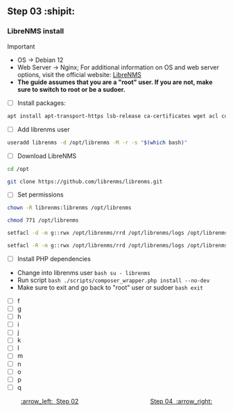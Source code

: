 ## Step 03 :shipit:
### LibreNMS install

> [!IMPORTANT]
> - OS -> Debian 12
> - Web Server -> Nginx; For additional information on OS and web server options, visit the official website: [LibreNMS](https://www.librenms.org/)
> - **The guide assumes that you are a "root" user. If you are not, make sure to switch to root or be a sudoer.**

- [ ] Install packages:
```bash
apt install apt-transport-https lsb-release ca-certificates wget acl curl fping git graphviz imagemagick mariadb-client mariadb-server mtr-tiny nginx-full nmap php8.2-cli php8.2-curl php8.2-fpm php8.2-gd php8.2-gmp php8.2-mbstring php8.2-mysql php8.2-snmp php8.2-xml php8.2-zip python3-dotenv python3-pymysql python3-redis python3-setuptools python3-systemd python3-pip rrdtool snmp snmpd unzip whois
```
- [ ] Add librenms user
```bash
useradd librenms -d /opt/librenms -M -r -s "$(which bash)"
```
- [ ] Download LibreNMS
```bash
cd /opt
```
```bash
git clone https://github.com/librenms/librenms.git
```
- [ ] Set permissions
```bash
chown -R librenms:librenms /opt/librenms
```
```bash
chmod 771 /opt/librenms
```
```bash
setfacl -d -m g::rwx /opt/librenms/rrd /opt/librenms/logs /opt/librenms/bootstrap/cache/ /opt/librenms/storage/
```
```bash
setfacl -R -m g::rwx /opt/librenms/rrd /opt/librenms/logs /opt/librenms/bootstrap/cache/ /opt/librenms/storage/
```
- [ ] Install PHP dependencies
- Change into librenms user ```bash su - librenms ```
- Run script ```bash ./scripts/composer_wrapper.php install --no-dev ```
- Make sure to exit and go back to "root" user or sudoer ```bash exit ```
- [ ] f
- [ ] g
- [ ] h
- [ ] i
- [ ] j
- [ ] k
- [ ] l
- [ ] m
- [ ] n
- [ ] o
- [ ] p
- [ ] q

<p align="center"> <a href="Step_02.md">:arrow_left:&nbsp;&nbsp;Step 02</a> &nbsp;&nbsp;&nbsp;&nbsp;&nbsp;&nbsp;&nbsp;&nbsp;&nbsp;&nbsp;&nbsp;&nbsp;&nbsp;&nbsp;&nbsp;&nbsp;&nbsp;&nbsp;&nbsp;&nbsp;&nbsp;&nbsp;&nbsp;&nbsp;&nbsp;&nbsp;&nbsp;&nbsp;&nbsp;&nbsp;&nbsp;&nbsp;&nbsp;&nbsp;&nbsp;&nbsp;&nbsp;&nbsp;&nbsp;&nbsp;  <a href="Step_04.md">Step 04&nbsp; :arrow_right:</a></p>
